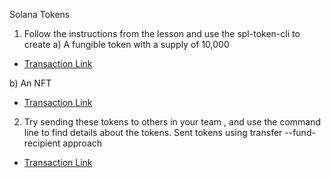 Solana Tokens
1. Follow the instructions from the lesson and use the spl-token-cli to create
a) A fungible token with a supply of 10,000 
- [Transaction Link](https://solscan.io/tx/4uQAA5HwJsrXpgmXDA1XfNHCvkLrd9Z3xnXQ7QUeffhQhjpxVUsyBWgrD7fp3Wxz9TqgBuD2Bd1QQm7Uj3WRVwqB?cluster=devnet)

b) An NFT
- [Transaction Link](https://solscan.io/tx/5ExdSrvkYYcpH89Tvihkh3Uqdkj3Ahk64kQALbwj6xy5fRno5SWGcnBJKUPK58XojGHSJKH5bRF4KnpcHzQv8TiG?cluster=devnet)

2. Try sending these tokens to others in your team , and use the command line to find
details about the tokens.
Sent tokens using transfer --fund-recipient approach
- [Transaction Link](https://solscan.io/tx/57HE9Y8LuMNJ457kPj44NaEgKjGgPA5JLZcooXsnu1GpsLgBi8WULi559TYgSqamBbUAVHuJiAahHZ72aUkQDig5?cluster=devnet)

